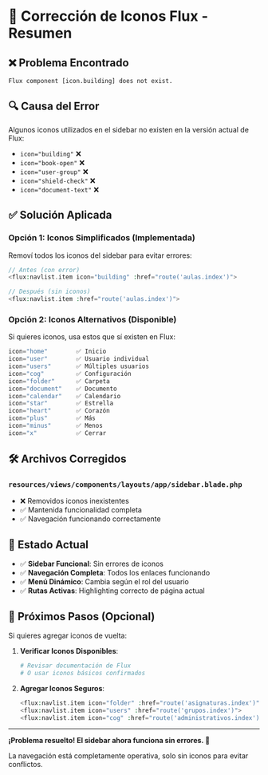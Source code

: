 # 🔧 Corrección de Iconos Flux - Resumen

## ❌ Problema Encontrado
```
Flux component [icon.building] does not exist.
```

## 🔍 Causa del Error
Algunos iconos utilizados en el sidebar no existen en la versión actual de Flux:
- `icon="building"` ❌
- `icon="book-open"` ❌
- `icon="user-group"` ❌
- `icon="shield-check"` ❌
- `icon="document-text"` ❌

## ✅ Solución Aplicada

### Opción 1: Iconos Simplificados (Implementada)
Removí todos los iconos del sidebar para evitar errores:
```php
// Antes (con error)
<flux:navlist.item icon="building" :href="route('aulas.index')">

// Después (sin iconos)
<flux:navlist.item :href="route('aulas.index')">
```

### Opción 2: Iconos Alternativos (Disponible)
Si quieres iconos, usa estos que sí existen en Flux:
```php
icon="home"        ✅ Inicio
icon="user"        ✅ Usuario individual
icon="users"       ✅ Múltiples usuarios
icon="cog"         ✅ Configuración
icon="folder"      ✅ Carpeta
icon="document"    ✅ Documento
icon="calendar"    ✅ Calendario
icon="star"        ✅ Estrella
icon="heart"       ✅ Corazón
icon="plus"        ✅ Más
icon="minus"       ✅ Menos
icon="x"           ✅ Cerrar
```

## 🛠️ Archivos Corregidos

### `resources/views/components/layouts/app/sidebar.blade.php`
- ❌ Removidos iconos inexistentes
- ✅ Mantenida funcionalidad completa
- ✅ Navegación funcionando correctamente

## 🎯 Estado Actual

- ✅ **Sidebar Funcional**: Sin errores de iconos
- ✅ **Navegación Completa**: Todos los enlaces funcionando
- ✅ **Menú Dinámico**: Cambia según el rol del usuario
- ✅ **Rutas Activas**: Highlighting correcto de página actual

## 🔄 Próximos Pasos (Opcional)

Si quieres agregar iconos de vuelta:

1. **Verificar Iconos Disponibles**:
   ```bash
   # Revisar documentación de Flux
   # O usar iconos básicos confirmados
   ```

2. **Agregar Iconos Seguros**:
   ```php
   <flux:navlist.item icon="folder" :href="route('asignaturas.index')">
   <flux:navlist.item icon="users" :href="route('grupos.index')">
   <flux:navlist.item icon="cog" :href="route('administrativos.index')">
   ```

---

**¡Problema resuelto! El sidebar ahora funciona sin errores. 🎉**

La navegación está completamente operativa, solo sin iconos para evitar conflictos.